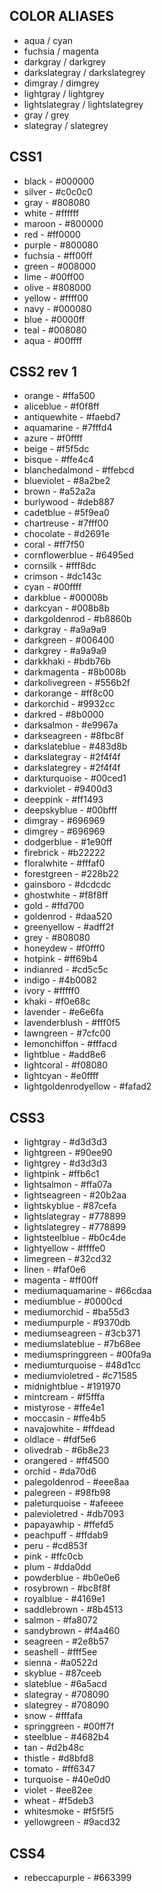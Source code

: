 ## COLOR ALIASES
- aqua / cyan
- fuchsia / magenta
- darkgray / darkgrey
- darkslategray / darkslategrey
- dimgray / dimgrey
- lightgray / lightgrey
- lightslategray / lightslategrey
- gray / grey
- slategray / slategrey

## CSS1
- black - #000000
- silver - #c0c0c0
- gray - #808080
- white - #ffffff
- maroon - #800000
- red   - #ff0000
- purple - #800080
- fuchsia - #ff00ff
- green - #008000
- lime - #00ff00
- olive - #808000
- yellow - #ffff00
- navy - #000080
- blue - #0000ff
- teal - #008080
- aqua - #00ffff

## CSS2 rev 1

- orange   - #ffa500
- aliceblue - #f0f8ff
- antiquewhite - #faebd7
- aquamarine   - #7fffd4
- azure - #f0ffff
- beige - #f5f5dc
- bisque - #ffe4c4
- blanchedalmond - #ffebcd
- blueviolet - #8a2be2
- brown - #a52a2a
- burlywood - #deb887
- cadetblue - #5f9ea0
- chartreuse - #7fff00
- chocolate - #d2691e
- coral - #ff7f50
- cornflowerblue - #6495ed
- cornsilk - #fff8dc
- crimson - #dc143c
- cyan - #00ffff
- darkblue - #00008b
- darkcyan - #008b8b
- darkgoldenrod - #b8860b
- darkgray - #a9a9a9
- darkgreen - #006400
- darkgrey - #a9a9a9
- darkkhaki - #bdb76b
- darkmagenta - #8b008b
- darkolivegreen - #556b2f
- darkorange - #ff8c00
- darkorchid - #9932cc
- darkred - #8b0000
- darksalmon - #e9967a
- darkseagreen - #8fbc8f
- darkslateblue - #483d8b
- darkslategray - #2f4f4f
- darkslategrey - #2f4f4f
- darkturquoise - #00ced1
- darkviolet - #9400d3
- deeppink - #ff1493
- deepskyblue - #00bfff
- dimgray - #696969
- dimgrey - #696969
- dodgerblue - #1e90ff
- firebrick - #b22222
- floralwhite - #fffaf0
- forestgreen - #228b22
- gainsboro - #dcdcdc
- ghostwhite - #f8f8ff
- gold - #ffd700
- goldenrod - #daa520
- greenyellow - #adff2f
- grey - #808080
- honeydew - #f0fff0
- hotpink - #ff69b4
- indianred - #cd5c5c
- indigo - #4b0082
- ivory - #fffff0
- khaki - #f0e68c
- lavender - #e6e6fa
- lavenderblush - #fff0f5
- lawngreen - #7cfc00
- lemonchiffon - #fffacd
- lightblue - #add8e6
- lightcoral - #f08080
- lightcyan - #e0ffff
- lightgoldenrodyellow - #fafad2

## CSS3
- lightgray - #d3d3d3
- lightgreen - #90ee90
- lightgrey - #d3d3d3
- lightpink - #ffb6c1
- lightsalmon - #ffa07a
- lightseagreen - #20b2aa
- lightskyblue - #87cefa
- lightslategray - #778899
- lightslategrey - #778899
- lightsteelblue - #b0c4de
- lightyellow - #ffffe0
- limegreen - #32cd32
- linen - #faf0e6
- magenta - #ff00ff
- mediumaquamarine - #66cdaa
- mediumblue - #0000cd
- mediumorchid - #ba55d3
- mediumpurple - #9370db
- mediumseagreen - #3cb371
- mediumslateblue - #7b68ee
- mediumspringgreen - #00fa9a
- mediumturquoise - #48d1cc
- mediumvioletred - #c71585
- midnightblue - #191970
- mintcream - #f5fffa
- mistyrose - #ffe4e1
- moccasin - #ffe4b5
- navajowhite - #ffdead
- oldlace - #fdf5e6
- olivedrab - #6b8e23
- orangered - #ff4500
- orchid - #da70d6
- palegoldenrod - #eee8aa
- palegreen - #98fb98
- paleturquoise - #afeeee
- palevioletred - #db7093
- papayawhip - #ffefd5
- peachpuff - #ffdab9
- peru - #cd853f
- pink - #ffc0cb
- plum - #dda0dd
- powderblue - #b0e0e6
- rosybrown - #bc8f8f
- royalblue - #4169e1
- saddlebrown - #8b4513
- salmon - #fa8072
- sandybrown - #f4a460
- seagreen - #2e8b57
- seashell - #fff5ee
- sienna - #a0522d
- skyblue - #87ceeb
- slateblue - #6a5acd
- slategray - #708090
- slategrey - #708090
- snow - #fffafa
- springgreen - #00ff7f
- steelblue - #4682b4
- tan - #d2b48c
- thistle - #d8bfd8
- tomato - #ff6347
- turquoise - #40e0d0
- violet - #ee82ee
- wheat - #f5deb3
- whitesmoke - #f5f5f5
- yellowgreen - #9acd32

## CSS4
- rebeccapurple - #663399
